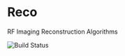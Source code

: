 # Reco
RF Imaging Reconstruction Algorithms

![Build Status](https://github.com/Wave-View-Imaging/Reco/actions/workflows/ci.yml/badge.svg)


